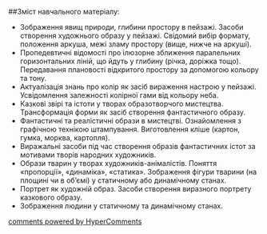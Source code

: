 <div id="hypercomments_widget" class="js-hypercomments-widget invisible"></div>

##Зміст навчального матеріалу:

<ul>
<li>Зображення явищ природи, глибини простору в пейзажі. Засоби створення художнього образу у пейзажі. Свідомий вибір формату, положення аркуша, межі зламу простору (вище, нижче на аркуші).</li>
<li>Пропедевтичні відомості про ілюзорне зближення паралельних горизонтальних ліній, що йдуть у глибину (річка, доріжка тощо). Передавання плановості  відкритого простору за допомогою кольору та тону. </li>
<li>Актуалізація знань про колір як засіб вираження настрою у пейзажі. Усвідомлення залежності колірної гами від кольору неба.</li>
<li>Казкові звірі та істоти у творах образотворчого мистецтва. Трансформація форми як засіб створення фантастичного образу.</li>
<li>Фантастичні та реалістичні образи в мистецтві. Ознайомлення з графічною технікою штампування. Виготовлення кліше (картон, гумка, морква, картопля). </li>
<li>Виражальні засоби під час створення образів фантастичних істот за мотивами творів народних художників.</li>
<li>Образи тварин у творах художників-анімалістів. Поняття  «пропорції», «динаміка», «статика». Зображення фігури тварини (на площині чи в об’ємі) у статичному або динамічному станах.</li>
<li>Портрет як художній образ. Засоби створення виразного портрету казкового образу. </li>
<li>Зображення людини у статичному та динамічному станах. </li>
</ul>


<div class="js-hypercomments-container">
    <a href="http://hypercomments.com" class="hc-link" title="comments widget">comments powered by HyperComments</a>
</div>